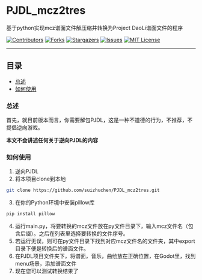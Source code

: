 # PJDL_mcz2tres

基于python实现mcz谱面文件解压缩并转换为Project DaoLi谱面文件的程序

<!-- PROJECT SHIELDS -->

[![Contributors][contributors-shield]][contributors-url]
[![Forks][forks-shield]][forks-url]
[![Stargazers][stars-shield]][stars-url]
[![Issues][issues-shield]][issues-url]
[![MIT License][license-shield]][license-url]

---

## 目录

- [总述](#总述)
- [如何使用](#如何使用)

### 总述

首先，就目前版本而言，你需要解包PJDL，这是一种不道德的行为，不推荐，不提倡逆向游戏。

**本文不会讲述任何关于逆向PJDL的内容**

### 如何使用

1. 逆向PJDL
2. 将本项目clone到本地

```sh
git clone https://github.com/suizhuchen/PJDL_mcz2tres.git
```

3. 在你的Python环境中安装pillow库

```sh
pip install pillow
```

4. 运行main.py，将要转换的mcz文件放在py文件目录下，输入mcz文件名（包含后缀）。之后在列表里选择要转换的文件序号。
5. 若运行无误，则可在py文件目录下找到对应mcz文件名的文件夹，其中export目录下便是转换后的谱面文件。
6. 在PJDL项目文件夹下，将谱面，音乐，曲绘放在正确位置，在Godot里，找到menu场景，添加谱面文件
7. 现在您可以测试转换结果了

<!-- links -->


[contributors-shield]: https://img.shields.io/github/contributors/suizhuchen/PJDL_mcz2tres.svg?style=flat-square

[contributors-url]: https://github.com/suizhuchen/PJDL_mcz2tres/graphs/contributors

[forks-shield]: https://img.shields.io/github/forks/suizhuchen/PJDL_mcz2tres?style=flat-square

[forks-url]: https://github.com/suizhuchen/PJDL_mcz2tres/network/members

[stars-shield]: https://img.shields.io/github/stars/suizhuchen/PJDL_mcz2tres?style=flat-square

[stars-url]: https://github.com/suizhuchen/PJDL_mcz2tres/stargazers

[issues-shield]: https://img.shields.io/github/issues/suizhuchen/PJDL_mcz2tres.svg?style=flat-square

[issues-url]: https://img.shields.io/github/issues/suizhuchen/PJDL_mcz2tres.svg

[license-shield]: https://img.shields.io/github/license/suizhuchen/PJDL_mcz2tres.svg?style=flat-square

[license-url]: https://github.com/suizhuchen/PJDL_mcz2tres/blob/master/LICENSE.txt




